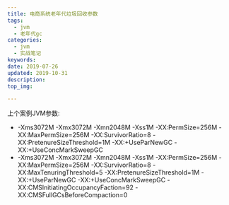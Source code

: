 ```yaml
---
title: 电商系统老年代垃圾回收参数
tags:
  - jvm
  - 老年代gc
categories:
  - jvm
  - 实战笔记
keywords: 
date: 2019-07-26
updated: 2019-10-31
description: 
top_img:

---
```


上个案例JVM参数:

- -Xms3072M -Xmx3072M -Xmn2048M -Xss1M -XX:PermSize=256M -XX:MaxPermSize=256M -XX:SurvivorRatio=8 -XX:PretenureSizeThreshold=1M -XX:+UseParNewGC -XX:+UseConcMarkSweepGC
- -Xms3072M -Xmx3072M -Xmn2048M -Xss1M -XX:PermSize=256M -XX:MaxPermSize=256M -XX:SurvivorRatio=8 -XX:MaxTenuringThreshold=5 -XX:PretenureSizeThreshold=1M -XX:+UseParNewGC -XX:+UseConcMarkSweepGC -XX:CMSInitiatingOccupancyFaction=92 -XX:CMSFullGCsBeforeCompaction=0